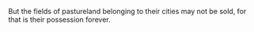 But the fields of pastureland belonging to their cities may not be sold, for that is their possession forever.
